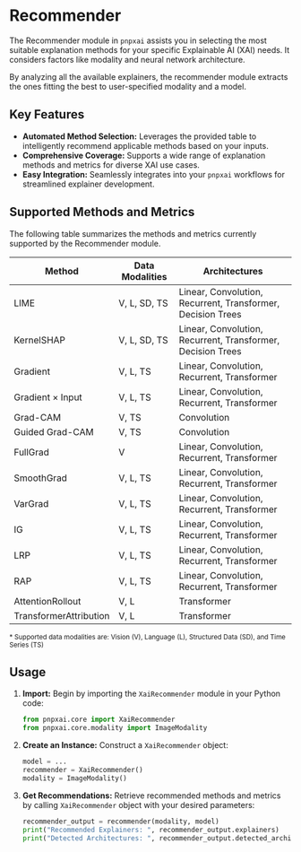 # Recommender

The Recommender module in `pnpxai` assists you in selecting the most suitable explanation methods for your specific Explainable AI (XAI) needs. It considers factors like modality and neural network architecture.

By analyzing all the available explainers, the recommender module extracts the ones fitting the best to user-specified modality and a model.

## Key Features

- **Automated Method Selection:** Leverages the provided table to intelligently recommend applicable methods based on your inputs.
- **Comprehensive Coverage:** Supports a wide range of explanation methods and metrics for diverse XAI use cases.
- **Easy Integration:** Seamlessly integrates into your `pnpxai` workflows for streamlined explainer development.

## Supported Methods and Metrics

The following table summarizes the methods and metrics currently supported by the Recommender module.

| Method | Data Modalities | Architectures |
| --- | --- | --- |
|LIME                   | V, L, SD, TS | Linear, Convolution, Recurrent, Transformer, Decision Trees|
|KernelSHAP             | V, L, SD, TS | Linear, Convolution, Recurrent, Transformer, Decision Trees|
|Gradient               | V, L, TS | Linear, Convolution, Recurrent, Transformer|
|Gradient &times; Input | V, L, TS | Linear, Convolution, Recurrent, Transformer|
|Grad-CAM               | V, TS | Convolution|
|Guided Grad-CAM        | V, TS | Convolution|
|FullGrad               | V | Linear, Convolution, Recurrent, Transformer|
|SmoothGrad             | V, L, TS | Linear, Convolution, Recurrent, Transformer|
|VarGrad                | V, L, TS | Linear, Convolution, Recurrent, Transformer|
|IG                     | V, L, TS | Linear, Convolution, Recurrent, Transformer|
|LRP                    | V, L, TS | Linear, Convolution, Recurrent, Transformer|
|RAP                    | V, L, TS | Linear, Convolution, Recurrent, Transformer|
|AttentionRollout       | V, L | Transformer|
|TransformerAttribution | V, L | Transformer|

<small>
* Supported data modalities are: Vision (V), Language (L), Structured Data (SD), and Time Series (TS)
</small>

## Usage

1. **Import:** Begin by importing the `XaiRecommender` module in your Python code:
    
    ```python
    from pnpxai.core import XaiRecommender
    from pnpxai.core.modality import ImageModality
    ```
    
2. **Create an Instance:** Construct a `XaiRecommender` object:
    
    ```python
    model = ...
    recommender = XaiRecommender()
    modality = ImageModality()
    ```
    
3. **Get Recommendations:** Retrieve recommended methods and metrics by calling `XaiRecommender` object with your desired parameters:
    
    ```python
    recommender_output = recommender(modality, model)
    print("Recommended Explainers: ", recommender_output.explainers)
    print("Detected Architectures: ", recommender_output.detected_architectures)
    ```
